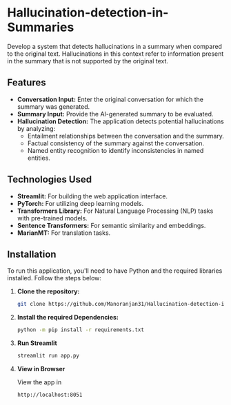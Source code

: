 # Hallucination-detection-in-Summaries
 Develop a system that detects hallucinations in a summary when compared to the original text. Hallucinations in this context refer to information present in the summary that is not supported by the original text.

## Features

- **Conversation Input:** Enter the original conversation for which the summary was generated.
- **Summary Input:** Provide the AI-generated summary to be evaluated.
- **Hallucination Detection:** The application detects potential hallucinations by analyzing:
  - Entailment relationships between the conversation and the summary.
  - Factual consistency of the summary against the conversation.
  - Named entity recognition to identify inconsistencies in named entities.

## Technologies Used

- **Streamlit:** For building the web application interface.
- **PyTorch:** For utilizing deep learning models.
- **Transformers Library:** For Natural Language Processing (NLP) tasks with pre-trained models.
- **Sentence Transformers:** For semantic similarity and embeddings.
- **MarianMT:** For translation tasks.

## Installation

To run this application, you'll need to have Python and the required libraries installed. Follow the steps below:

1. **Clone the repository:**

   ```bash
   git clone https://github.com/Manoranjan31/Hallucination-detection-in-Summaries.git

2. **Install the required Dependencies:**
   
   ```bash
   python -m pip install -r requirements.txt
   
3. **Run Streamlit**

   ```bash
   streamlit run app.py

4. **View in Browser**

   View the app in
   
   ```bash
   http://localhost:8051
   
   

